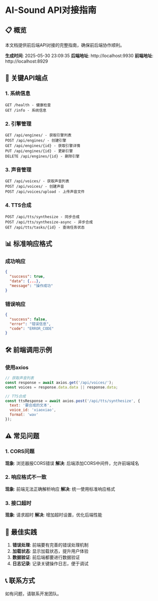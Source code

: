 # AI-Sound API对接指南

## 📋 概览

本文档提供前后端API对接的完整指南，确保前后端协作顺利。

**生成时间**: 2025-05-30 23:09:35
**后端地址**: http://localhost:9930
**前端地址**: http://localhost:8929

## 🔧 关键API端点

### 1. 系统信息
```
GET /health - 健康检查
GET /info - 系统信息
```

### 2. 引擎管理
```
GET /api/engines/ - 获取引擎列表
POST /api/engines/ - 创建引擎
GET /api/engines/{id} - 获取引擎详情
PUT /api/engines/{id} - 更新引擎
DELETE /api/engines/{id} - 删除引擎
```

### 3. 声音管理
```
GET /api/voices/ - 获取声音列表
POST /api/voices/ - 创建声音
POST /api/voices/upload - 上传声音文件
```

### 4. TTS合成
```
POST /api/tts/synthesize - 同步合成
POST /api/tts/synthesize-async - 异步合成
GET /api/tts/tasks/{id} - 查询任务状态
```

## 📊 标准响应格式

### 成功响应
```json
{
  "success": true,
  "data": {...},
  "message": "操作成功"
}
```

### 错误响应
```json
{
  "success": false,
  "error": "错误信息",
  "code": "ERROR_CODE"
}
```

## 🛠️ 前端调用示例

### 使用axios
```javascript
// 获取声音列表
const response = await axios.get('/api/voices/');
const voices = response.data.data || response.data;

// TTS合成
const ttsResponse = await axios.post('/api/tts/synthesize', {
  text: '要合成的文本',
  voice_id: 'xiaoxiao',
  format: 'wav'
});
```

## ⚠️ 常见问题

### 1. CORS问题
**现象**: 浏览器报CORS错误
**解决**: 后端添加CORS中间件，允许前端域名

### 2. 响应格式不一致
**现象**: 前端无法正确解析响应
**解决**: 统一使用标准响应格式

### 3. 接口超时
**现象**: 请求超时
**解决**: 增加超时设置，优化后端性能

## 🎯 最佳实践

1. **错误处理**: 前端要有完善的错误处理机制
2. **加载状态**: 显示加载状态，提升用户体验
3. **数据验证**: 前后端都要进行数据验证
4. **日志记录**: 记录关键操作日志，便于调试

## 📞 联系方式

如有问题，请联系开发团队。
